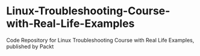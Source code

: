 


# Linux-Troubleshooting-Course-with-Real-Life-Examples
Code Repository for Linux Troubleshooting Course with Real Life Examples, published by Packt
